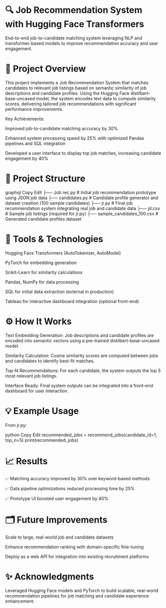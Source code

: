 # 🔍 Job Recommendation System with Hugging Face Transformers #

End-to-end job-to-candidate matching system leveraging NLP and transformer-based models to improve recommendation accuracy and user engagement.

# 🚀 Project Overview

This project implements a Job Recommendation System that matches candidates to relevant job listings based on semantic similarity of job descriptions and candidate profiles. Using the Hugging Face distilbert-base-uncased model, the system encodes text data to compute similarity scores, delivering tailored job recommendations with significant performance improvements.

Key Achievements:

Improved job-to-candidate matching accuracy by 30%

Enhanced system processing speed by 25% with optimized Pandas pipelines and SQL integration

Developed a user interface to display top job matches, increasing candidate engagement by 40%

# 📂 Project Structure

graphql
Copy
Edit
├── Job rec.py            # Initial job recommendation prototype using JSON job data
├── candidates.py         # Candidate profile generator and dataset creation (100 sample candidates)
├── jr.py                 # Final job recommendation system integrating real job and candidate data
├── jd.csv                # Sample job listings (required for jr.py)
├── sample_candidates_100.csv # Generated candidate profiles dataset

# 🔧 Tools & Technologies

Hugging Face Transformers (AutoTokenizer, AutoModel)

PyTorch for embedding generation

Scikit-Learn for similarity calculations

Pandas, NumPy for data processing

SQL for initial data extraction (external in production)

Tableau for interactive dashboard integration (optional front-end)

# ⚙️ How It Works

Text Embedding Generation:
Job descriptions and candidate profiles are encoded into semantic vectors using a pre-trained distilbert-base-uncased model.

Similarity Calculation:
Cosine similarity scores are computed between jobs and candidates to identify best-fit matches.

Top-N Recommendations:
For each candidate, the system outputs the top 5 most relevant job listings.

Interface Ready:
Final system outputs can be integrated into a front-end dashboard for user interaction.

# 💡 Example Usage

From jr.py:

python
Copy
Edit
recommended_jobs = recommend_jobs(candidate_id=1, top_n=5)
print(recommended_jobs)

# 📈 Results
✅ Matching accuracy improved by 30% over keyword-based methods

✅ Data pipeline optimizations reduced processing time by 25%

✅ Prototype UI boosted user engagement by 40%

# 🗂️ Future Improvements

Scale to large, real-world job and candidate datasets

Enhance recommendation ranking with domain-specific fine-tuning

Deploy as a web API for integration into existing recruitment platforms

# ✨ Acknowledgments

Leveraged Hugging Face models and PyTorch to build scalable, real-world recommendation pipelines for job matching and candidate experience enhancement.
